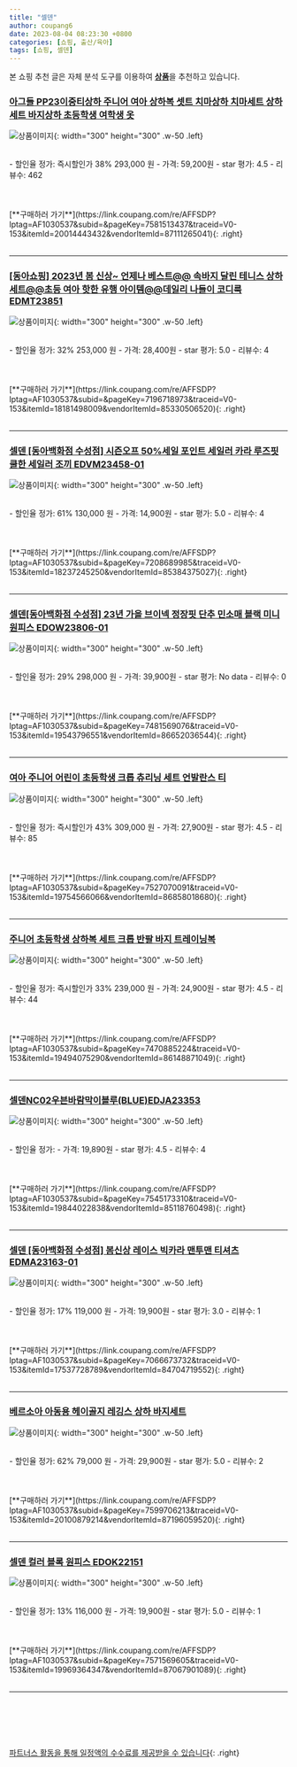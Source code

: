 ```yaml
---
title: "셀덴"
author: coupang6
date: 2023-08-04 08:23:30 +0800
categories: [쇼핑, 출산/육아]
tags: [쇼핑, 셀덴]
---
```


본 쇼핑 추천 글은 자체 분석 도구를 이용하여 [**상품**](https://link.coupang.com/a/bao1ui)을 추천하고 있습니다.

### [아그들 PP23이중티상하 주니어 여아 상하복 셋트 치마상하 치마세트 상하세트 바지상하 초등학생 여학생 옷](https://link.coupang.com/re/AFFSDP?lptag=AF1030537&subid=&pageKey=7581513437&traceid=V0-153&itemId=20014443432&vendorItemId=87111265041)

![상품이미지](https://thumbnail7.coupangcdn.com/thumbnails/remote/230x230ex/image/vendor_inventory/e2b4/a8974671d67a8e194e91c9d6101edd4936883de87ee6ebd6cf3516c33a34.jpg){: width="300" height="300" .w-50 .left}


<br>
- 할인율 정가: 즉시할인가 38%  293,000   원
- 가격: 59,200원
- star 평가: 4.5
- 리뷰수: 462
<br>
<br>
<br>
<br>
[**구매하러 가기**](https://link.coupang.com/re/AFFSDP?lptag=AF1030537&subid=&pageKey=7581513437&traceid=V0-153&itemId=20014443432&vendorItemId=87111265041){: .right}
<br>
<br>

---

### [[동아쇼핑] 2023년 봄 신상~ 언제나 베스트@@ 속바지 달린 테니스 상하 세트@@초등 여아 핫한 유행 아이템@@데일리 나들이 코디룩 EDMT23851](https://link.coupang.com/re/AFFSDP?lptag=AF1030537&subid=&pageKey=7196718973&traceid=V0-153&itemId=18181498009&vendorItemId=85330506520)

![상품이미지](https://thumbnail7.coupangcdn.com/thumbnails/remote/230x230ex/image/vendor_inventory/bc8b/7bc4e376c8a9174442fe9aa101216e03052b7ea6a2f0b0f0379f0c805aec.jpg){: width="300" height="300" .w-50 .left}


<br>
- 할인율 정가: 32%  253,000   원
- 가격: 28,400원
- star 평가: 5.0
- 리뷰수: 4
<br>
<br>
<br>
<br>
[**구매하러 가기**](https://link.coupang.com/re/AFFSDP?lptag=AF1030537&subid=&pageKey=7196718973&traceid=V0-153&itemId=18181498009&vendorItemId=85330506520){: .right}
<br>
<br>

---

### [셀덴 [동아백화점 수성점] 시즌오프 50%세일 포인트 세일러 카라 루즈핏 쿨한 세일러 조끼 EDVM23458-01](https://link.coupang.com/re/AFFSDP?lptag=AF1030537&subid=&pageKey=7208689985&traceid=V0-153&itemId=18237245250&vendorItemId=85384375027)

![상품이미지](https://thumbnail8.coupangcdn.com/thumbnails/remote/230x230ex/image/vendor_inventory/7b1a/df7d1faf70b3df2fd2cbce9904f5fd0388b0c53e33b42fba3e0ba60cbc30.jpg){: width="300" height="300" .w-50 .left}


<br>
- 할인율 정가: 61%  130,000   원
- 가격: 14,900원
- star 평가: 5.0
- 리뷰수: 4
<br>
<br>
<br>
<br>
[**구매하러 가기**](https://link.coupang.com/re/AFFSDP?lptag=AF1030537&subid=&pageKey=7208689985&traceid=V0-153&itemId=18237245250&vendorItemId=85384375027){: .right}
<br>
<br>

---

### [셀덴[동아백화점 수성점] 23년 가을 브이넥 정장핏 단추 민소매 블랙 미니 원피스 EDOW23806-01](https://link.coupang.com/re/AFFSDP?lptag=AF1030537&subid=&pageKey=7481569076&traceid=V0-153&itemId=19543796551&vendorItemId=86652036544)

![상품이미지](https://thumbnail8.coupangcdn.com/thumbnails/remote/230x230ex/image/vendor_inventory/7234/d5d8d9b0f6235d67e465919e4c3bdc18af6b7302b584427754db32e60438.jpg){: width="300" height="300" .w-50 .left}


<br>
- 할인율 정가: 29%  298,000   원
- 가격: 39,900원
- star 평가: No data
- 리뷰수: 0
<br>
<br>
<br>
<br>
[**구매하러 가기**](https://link.coupang.com/re/AFFSDP?lptag=AF1030537&subid=&pageKey=7481569076&traceid=V0-153&itemId=19543796551&vendorItemId=86652036544){: .right}
<br>
<br>

---

### [여아 주니어 어린이 초등학생 크롭 츄리닝 세트 언발란스 티](https://link.coupang.com/re/AFFSDP?lptag=AF1030537&subid=&pageKey=7527070091&traceid=V0-153&itemId=19754566066&vendorItemId=86858018680)

![상품이미지](https://thumbnail9.coupangcdn.com/thumbnails/remote/230x230ex/image/vendor_inventory/3b85/84afb925a1d3b33089f6c64f9c4b24e2f21146facfb220e1e191b5c51791.jpg){: width="300" height="300" .w-50 .left}


<br>
- 할인율 정가: 즉시할인가 43%  309,000   원
- 가격: 27,900원
- star 평가: 4.5
- 리뷰수: 85
<br>
<br>
<br>
<br>
[**구매하러 가기**](https://link.coupang.com/re/AFFSDP?lptag=AF1030537&subid=&pageKey=7527070091&traceid=V0-153&itemId=19754566066&vendorItemId=86858018680){: .right}
<br>
<br>

---

### [주니어 초등학생 상하복 세트 크롭 반팔 바지 트레이닝복](https://link.coupang.com/re/AFFSDP?lptag=AF1030537&subid=&pageKey=7470885224&traceid=V0-153&itemId=19494075290&vendorItemId=86148871049)

![상품이미지](https://thumbnail7.coupangcdn.com/thumbnails/remote/230x230ex/image/vendor_inventory/49b5/655525b22cf55f0b8d3ced7a807d318e51e5292acb5061de927990ec90cf.jpg){: width="300" height="300" .w-50 .left}


<br>
- 할인율 정가: 즉시할인가 33%  239,000   원
- 가격: 24,900원
- star 평가: 4.5
- 리뷰수: 44
<br>
<br>
<br>
<br>
[**구매하러 가기**](https://link.coupang.com/re/AFFSDP?lptag=AF1030537&subid=&pageKey=7470885224&traceid=V0-153&itemId=19494075290&vendorItemId=86148871049){: .right}
<br>
<br>

---

### [셀덴NC02우븐바람막이블루(BLUE)EDJA23353](https://link.coupang.com/re/AFFSDP?lptag=AF1030537&subid=&pageKey=7545173310&traceid=V0-153&itemId=19844022838&vendorItemId=85118760498)

![상품이미지](https://thumbnail9.coupangcdn.com/thumbnails/remote/230x230ex/image/vendor_inventory/9342/6d5c4452df700b2ef0dfa069d4db26077070716f602f02a92eabfef53436.jpg){: width="300" height="300" .w-50 .left}


<br>
- 할인율 정가: 
- 가격: 19,890원
- star 평가: 4.5
- 리뷰수: 4
<br>
<br>
<br>
<br>
[**구매하러 가기**](https://link.coupang.com/re/AFFSDP?lptag=AF1030537&subid=&pageKey=7545173310&traceid=V0-153&itemId=19844022838&vendorItemId=85118760498){: .right}
<br>
<br>

---

### [셀덴 [동아백화점 수성점] 봄신상 레이스 빅카라 맨투맨 티셔츠 EDMA23163-01](https://link.coupang.com/re/AFFSDP?lptag=AF1030537&subid=&pageKey=7066673732&traceid=V0-153&itemId=17537728789&vendorItemId=84704719552)

![상품이미지](https://thumbnail10.coupangcdn.com/thumbnails/remote/230x230ex/image/vendor_inventory/5267/6b66f7ab290793d6f7e53c208800d3770a70391e0ee2047a1fb4ce88ecfc.jpg){: width="300" height="300" .w-50 .left}


<br>
- 할인율 정가: 17%  119,000   원
- 가격: 19,900원
- star 평가: 3.0
- 리뷰수: 1
<br>
<br>
<br>
<br>
[**구매하러 가기**](https://link.coupang.com/re/AFFSDP?lptag=AF1030537&subid=&pageKey=7066673732&traceid=V0-153&itemId=17537728789&vendorItemId=84704719552){: .right}
<br>
<br>

---

### [베르소아 아동용 헤이골지 레깅스 상하 바지세트](https://link.coupang.com/re/AFFSDP?lptag=AF1030537&subid=&pageKey=7599706213&traceid=V0-153&itemId=20100879214&vendorItemId=87196059520)

![상품이미지](https://thumbnail8.coupangcdn.com/thumbnails/remote/230x230ex/image/retail/images/2023/09/15/10/8/a7584af2-24af-4a9a-8ad9-3e7ba687cc46.jpg){: width="300" height="300" .w-50 .left}


<br>
- 할인율 정가: 62%  79,000   원
- 가격: 29,900원
- star 평가: 5.0
- 리뷰수: 2
<br>
<br>
<br>
<br>
[**구매하러 가기**](https://link.coupang.com/re/AFFSDP?lptag=AF1030537&subid=&pageKey=7599706213&traceid=V0-153&itemId=20100879214&vendorItemId=87196059520){: .right}
<br>
<br>

---

### [셀덴 컬러 블록 원피스 EDOK22151](https://link.coupang.com/re/AFFSDP?lptag=AF1030537&subid=&pageKey=7571569605&traceid=V0-153&itemId=19969364347&vendorItemId=87067901089)

![상품이미지](https://thumbnail9.coupangcdn.com/thumbnails/remote/230x230ex/image/vendor_inventory/3e7a/96866d682232a31b866fc3040a0e7597381ccef3a52c0fb3c101762490fd.jpg){: width="300" height="300" .w-50 .left}


<br>
- 할인율 정가: 13%  116,000   원
- 가격: 19,900원
- star 평가: 5.0
- 리뷰수: 1
<br>
<br>
<br>
<br>
[**구매하러 가기**](https://link.coupang.com/re/AFFSDP?lptag=AF1030537&subid=&pageKey=7571569605&traceid=V0-153&itemId=19969364347&vendorItemId=87067901089){: .right}
<br>
<br>

---
<br><br><br><br><br> [파트너스 활동을 통해 일정액의 수수료를 제공받을 수 있습니다](https://link.coupang.com/a/bao1ui){: .right}